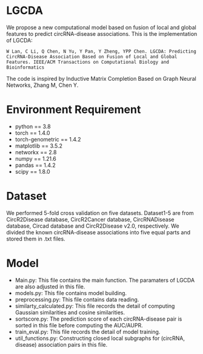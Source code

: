 # LGCDA
We propose a new computational model based on fusion of local and global features to predict circRNA-disease associations. This is the implementation of LGCDA:
```
W Lan, C Li, Q Chen, N Yu, Y Pan, Y Zheng, YPP Chen. LGCDA: Predicting CircRNA-Disease Association Based on Fusion of Local and Global Features. IEEE/ACM Transactions on Computational Biology and Bioinformatics

```

The code is inspired by Inductive Matrix Completion Based on Graph Neural Networks, Zhang M, Chen Y.

# Environment Requirement
+ python == 3.8
+ torch == 1.4.0
+ torch-genometric == 1.4.2
+ matplotlib == 3.5.2
+ networkx == 2.8
+ numpy == 1.21.6
+ pandas == 1.4.2
+ scipy == 1.8.0


# Dataset
We performed 5-fold cross validation on five datasets. Dataset1-5 are from  CircR2Disease database, CircR2Cancer database, CircRNADisease database, Circad database and CircR2Disease v2.0, respectively. We divided the known circRNA-disease associations into five equal parts and stored them in .txt files.



# Model
+ Main.py: This file contains the main function. The paramaters of LGCDA are also adjusted in this file.
+ models.py: This file contains model building.
+ preprocessing.py: This file contains data reading.
+  similarty_calculated.py: This file records the detail of computing Gaussian similarities and cosine similarities.
+  sortscore.py: The prediction score of each circRNA-disease pair is sorted in this file before computing the AUC/AUPR.
+  train_eval.py: This file records the detail of model training.
+  util_functions.py: Constructing closed local subgraphs for (circRNA, disease) association pairs in this file.
